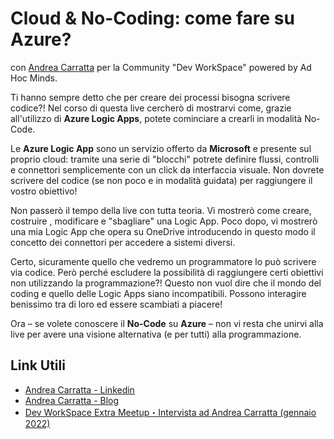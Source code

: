 # Cloud & No-Coding: come fare su Azure?
con [Andrea Carratta](https://links.devandreacarratta.it/linkedin) per la Community "Dev WorkSpace" powered by Ad Hoc Minds.

Ti hanno sempre detto che per creare dei processi bisogna scrivere codice?! Nel corso di questa live cercherò di mostrarvi come, grazie all'utilizzo di **Azure Logic Apps**, potete cominciare a crearli in modalità No-Code.

Le **Azure Logic App** sono un servizio offerto da **Microsoft** e presente sul proprio cloud: tramite una serie di "blocchi" potrete definire flussi, controlli e connettori semplicemente con un click da interfaccia visuale. Non dovrete scrivere del codice (se non poco e in modalità guidata) per raggiungere il vostro obiettivo!

Non passerò il tempo della live con tutta teoria. Vi mostrerò come creare, costruire , modificare e "sbagliare" una Logic App. Poco dopo, vi mostrerò una mia Logic App che opera su OneDrive introducendo in questo modo il concetto dei connettori per accedere a sistemi diversi.

Certo, sicuramente quello che vedremo un programmatore lo può scrivere via codice. Però perché escludere la possibilità di raggiungere certi obiettivi non utilizzando la programmazione?! Questo non vuol dire che il mondo del coding e quello delle Logic Apps siano incompatibili. Possono interagire benissimo tra di loro ed essere scambiati a piacere!

Ora – se volete conoscere il **No-Code** su **Azure** – non vi resta che unirvi alla live per avere una visione alternativa (e per tutti) alla programmazione.

## Link Utili
- [Andrea Carratta - Linkedin](https://links.devandreacarratta.it/linkedin) 
- [Andrea Carratta - Blog](https://blog.devandreacarratta.it/) 
- [Dev WorkSpace Extra Meetup・Intervista ad Andrea Carratta (gennaio 2022)](https://www.youtube.com/watch?v=XGY0N6P6MOQ)
